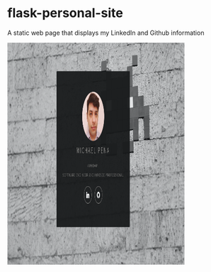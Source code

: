 # flask-personal-site
A static web page that displays my LinkedIn and Github information


<img src="https://raw.githubusercontent.com/michael-pena/flask-personal-site/main/static/images/screenshot.png" width="400" height="500" href="http://flaskpersonalsite-env.eba-muiw5ah6.us-east-2.elasticbeanstalk.com/">
